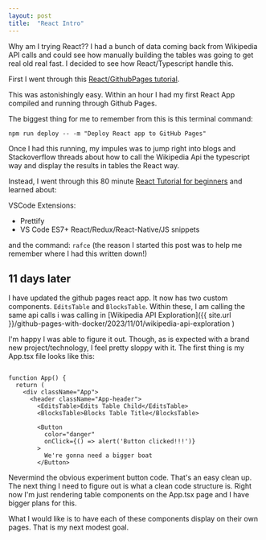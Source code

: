 ```yaml
---
layout: post
title:  "React Intro"
---
```


Why am I trying React?? I had a bunch of data coming back from Wikipedia API calls and could see how manually building the tables was going to get real old real fast. I decided to see how React/Typescript handle this.

First I went through this [React/GithubPages tutorial](https://github.com/gitname/react-gh-pages).

This was astonishingly easy. Within an hour I had my first React App compiled and running through Github Pages. 

The biggest thing for me to remember from this is this terminal command:

`npm run deploy -- -m "Deploy React app to GitHub Pages"`

Once I had this running, my impules was to jump right into blogs and Stackoverflow threads about how to call the Wikipedia Api the typescript way and display the results in tables the React way.

Instead, I went through this 80 minute [React Tutorial for beginners](https://www.youtube.com/watch?v=SqcY0GlETPk) and learned about:

VSCode Extensions:
- Prettify
- VS Code ES7+ React/Redux/React-Native/JS snippets

and the command:
`rafce` (the reason I started this post was to help me remember where I had this written down!)

## 11 days later
I have updated the github pages react app. It now has two custom components. `EditsTable` and `BlocksTable`. Within these, I am calling the same api calls i was calling in [Wikipedia API Exploration]({{ site.url }}/github-pages-with-docker/2023/11/01/wikipedia-api-exploration )

I'm happy I was able to figure it out. Though, as is expected with a brand new project/technology, I feel pretty sloppy with it. The first thing is my App.tsx file looks like this:

```react

function App() {
  return (
    <div className="App">
      <header className="App-header">
        <EditsTable>Edits Table Child</EditsTable>
        <BlocksTable>Blocks Table Title</BlocksTable>

        <Button
          color="danger"
          onClick={() => alert('Button clicked!!!')}
        >
          We're gonna need a bigger boat
        </Button>
```

Nevermind the obvious experiment button code. That's an easy clean up. The next thing I need to figure out is what a clean code structure is. Right now I'm just rendering table components on the App.tsx page and I have bigger plans for this. 

What I would like is to have each of these components display on their own pages. That is my next modest goal.